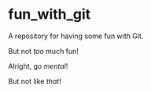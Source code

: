 # fun_with_git
A repository for having some fun with Git.

But not *too* much fun!

Alright, go *mental*!

But not like *that*!